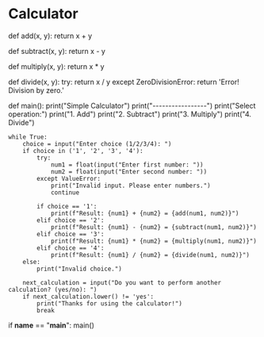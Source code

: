 # Calculator
def add(x, y):
    return x + y

def subtract(x, y):
    return x - y

def multiply(x, y):
    return x * y

def divide(x, y):
    try:
        return x / y
    except ZeroDivisionError:
        return 'Error! Division by zero.'

def main():
    print("Simple Calculator")
    print("-----------------")
    print("Select operation:")
    print("1. Add")
    print("2. Subtract")
    print("3. Multiply")
    print("4. Divide")

    while True:
        choice = input("Enter choice (1/2/3/4): ")
        if choice in ('1', '2', '3', '4'):
            try:
                num1 = float(input("Enter first number: "))
                num2 = float(input("Enter second number: "))
            except ValueError:
                print("Invalid input. Please enter numbers.")
                continue

            if choice == '1':
                print(f"Result: {num1} + {num2} = {add(num1, num2)}")
            elif choice == '2':
                print(f"Result: {num1} - {num2} = {subtract(num1, num2)}")
            elif choice == '3':
                print(f"Result: {num1} * {num2} = {multiply(num1, num2)}")
            elif choice == '4':
                print(f"Result: {num1} / {num2} = {divide(num1, num2)}")
        else:
            print("Invalid choice.")

        next_calculation = input("Do you want to perform another calculation? (yes/no): ")
        if next_calculation.lower() != 'yes':
            print("Thanks for using the calculator!")
            break

if __name__ == "__main__":
    main()
